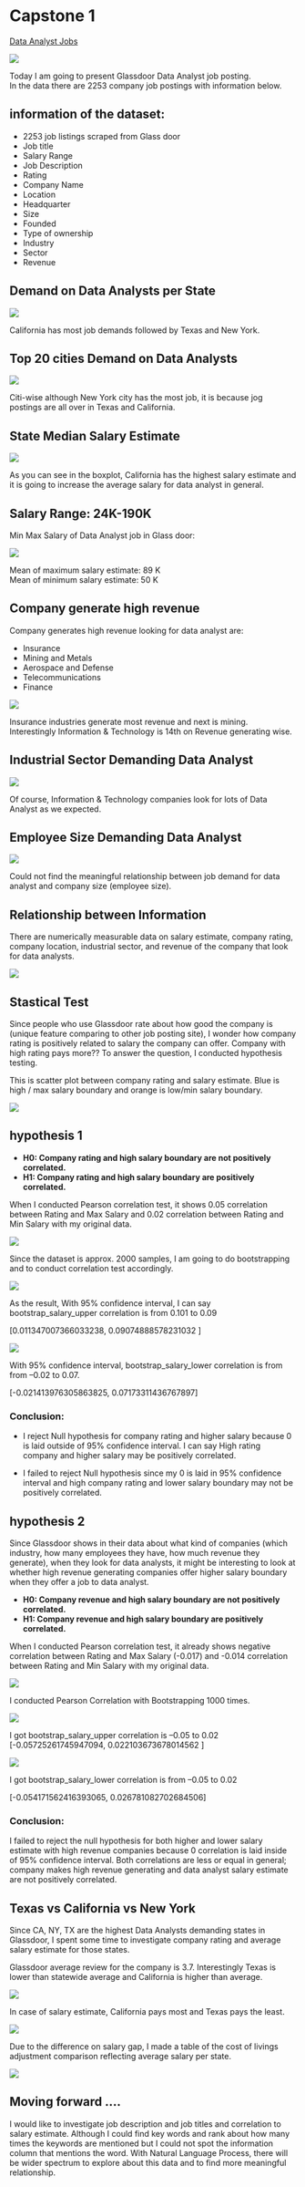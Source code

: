 # Capstone 1 


[Data Analyst Jobs](https://www.kaggle.com/andrewmvd/data-analyst-jobs) 


![](img/0.intro.png) 



Today I am going to present Glassdoor Data Analyst job posting.  
In the data there are 2253 company job postings with information below.  





## information of the dataset: 

- 2253 job listings scraped from Glass door 
- Job title  
- Salary Range  
- Job Description  
- Rating  
- Company Name  
- Location  
- Headquarter  
- Size 
- Founded 
- Type of ownership 
- Industry 
- Sector 
- Revenue 





## Demand on Data Analysts per State  


![](img/1.data_analysts_job_demand.jpg) 

California has most job demands followed by Texas and New York.  






## Top 20 cities Demand on Data Analysts  

![](https://github.com/bethsung1011/capstone_1/blob/main/img/Top_20_Cities_for_Data%20Analysts_Job_Demand.jpg) 

Citi-wise although New York city has the most job, it is because jog postings are all over in Texas and California. 







## State Median Salary Estimate  


![](img/2.states_median.png) 


As you can see in the boxplot, California has the highest salary estimate and it is going to increase the average salary for data analyst in general.  







## Salary Range: 24K-190K  


Min Max Salary of Data Analyst job in Glass door: 

![](img/3.min_max_salary.jpg) 

Mean of maximum salary estimate: 89 K  
Mean of minimum salary estimate: 50 K  






## Company generate high revenue  

Company generates high revenue looking for data analyst are: 

- Insurance  
- Mining and Metals  
- Aerospace and Defense  
- Telecommunications 
- Finance  

![](img/4.Revenue_of_Industry_Sectors_demanding_Data_Analyst.png) 


Insurance industries generate most revenue and next is mining. Interestingly Information & Technology is 14th on Revenue generating wise. 







## Industrial Sector Demanding Data Analyst 


![](img/5.Demand_on_Data_Analyst_per_Sector.jpg) 

Of course, Information & Technology companies look for lots of Data Analyst as we expected.  







## Employee Size Demanding Data Analyst 


![](img/5.Employee_Size_demanding_Data_Analysts.png) 


Could not find the meaningful relationship between job demand for data analyst and company size (employee size). 






## Relationship between Information  


There are numerically measurable data on salary estimate, company rating, company location, industrial sector, and revenue of the company that look for data analysts.  


![](img/6.scatter_matrix.jpg) 







## Stastical Test  


Since people who use Glassdoor rate about how good the company is (unique feature comparing to other job posting site), I wonder how company rating is positively related to salary the company can offer. Company with high rating pays more?? To answer the question, I conducted hypothesis testing.  

This is scatter plot between company rating and salary estimate. Blue is high / max salary boundary and orange is low/min salary boundary.  


![](img/6.Glassdoor_rating_and_salary_scatter.jpg) 


## hypothesis 1  

- **H0: Company rating and high salary boundary are not positively correlated.**  
- **H1: Company rating and high salary boundary are positively correlated.**  



When I conducted Pearson correlation test, it shows 0.05 correlation between Rating and Max Salary and 0.02 correlation between Rating and Min Salary with my original data. 


![](img/7.rating_salary_corr.png) 

Since the dataset is approx. 2000 samples, I am going to do bootstrapping and to conduct correlation test accordingly.  

![](img/7.95CI_rating_upper_salary.jpg) 


As the result, With 95% confidence interval, I can say bootstrap_salary_upper correlation is from 0.101 to 0.09  

[0.011347007366033238, 0.09074888578231032 ]  



![](img/8..95CI_rating_lower_salary.jpg) 


With 95% confidence interval, bootstrap_salary_lower correlation is from from –0.02 to 0.07.  

[-0.021413976305863825, 0.07173311436767897]  


### Conclusion:  

* I reject Null hypothesis for company rating and higher salary because 0 is laid outside of 95% confidence interval. I can say High rating company and higher salary may be positively correlated.  

* I failed to reject Null hypothesis since my 0 is laid in 95% confidence interval and high company rating and lower salary boundary may not be positively correlated.  






## hypothesis 2  

Since Glassdoor shows in their data about what kind of companies (which industry, how many employees they have, how much revenue they generate), when they look for data analysts, it might be interesting to look at whether high revenue generating companies offer higher salary boundary when they offer a job to data analyst.  


- **H0: Company revenue and high salary boundary are not positively correlated.**  
- **H1: Company revenue and high salary boundary are positively correlated.**  

When I conducted Pearson correlation test, it already shows negative correlation between Rating and Max Salary (-0.017) and -0.014 correlation between Rating and Min Salary with my original data. 

![](img/9.revenue_salary_corr.png) 

I conducted Pearson Correlation with Bootstrapping 1000 times.  


![](img/9.95CI_revenue_upper_salary.png) 

I got bootstrap_salary_upper correlation is –0.05 to 0.02  
[-0.05725261745947094, 0.022103673678014562 ]  



![](img/10.95CI_revenue_lower_salary.png) 

I got bootstrap_salary_lower correlation is from –0.05 to 0.02  

[-0.054171562416393065, 0.026781082702684506]  


### Conclusion:  


I failed to reject the null hypothesis for both higher and lower salary estimate with high revenue companies because 0 correlation is laid inside of 95% confidence interval. Both correlations are less or equal in general; company makes high revenue generating and data analyst salary estimate are not positively correlated.  







## Texas vs California vs New York  

Since CA, NY, TX are the highest Data Analysts demanding states in Glassdoor, I spent some time to investigate company rating and average salary estimate for those states.  

Glassdoor average review for the company is 3.7. Interestingly Texas is lower than statewide average and California is higher than average.  

![](img/11.company_rating.png) 


In case of salary estimate, California pays most and Texas pays the least.  


![](img/12.average_salary.png) 


Due to the difference on salary gap, I made a table of the cost of livings adjustment comparison reflecting average salary per state. 


![](img/COLA.png) 




## Moving forward ….  


I would like to investigate job description and job titles and correlation to salary estimate. Although I could find key words and rank about how many times the keywords are mentioned but I could not spot the information column that mentions the word. With Natural Language Process, there will be wider spectrum to explore about this data and to find more meaningful relationship.  


